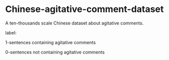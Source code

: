 # Chinese-agitative-comment-dataset
A ten-thousands scale Chinese dataset about agitative comments.

label:

1-sentences containing agitative comments

0-sentences not containing agitative comments
